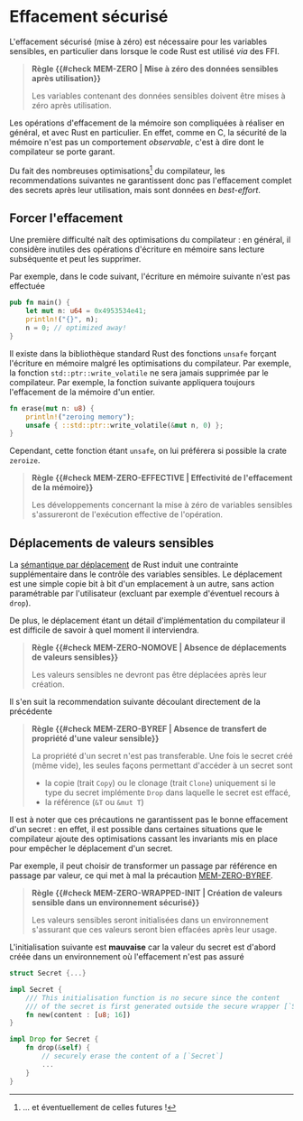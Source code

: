 # Effacement sécurisé

L'effacement sécurisé (mise à zéro) est nécessaire pour les variables sensibles,
en particulier dans lorsque le code Rust est utilisé *via* des FFI.

> **Règle {{#check MEM-ZERO | Mise à zéro des données sensibles après utilisation}}**
>
> Les variables contenant des données sensibles doivent être mises à zéro après
> utilisation.

<!-- justification ? -->

<div class=warning>

Les opérations d'effacement de la mémoire son compliquées à réaliser en général, et 
avec Rust en particulier. En effet, comme en C, la sécurité de la mémoire n'est pas
un comportement *observable*, c'est à dire dont le compilateur se porte garant.

Du fait des nombreuses optimisations[^note] du compilateur,
les recommendations suivantes ne garantissent donc pas l'effacement complet des secrets
après leur utilisation, mais sont données en *best-effort*.

</div>

[^note]: ... et éventuellement de celles futures !



## Forcer l'effacement

Une première difficulté naît des optimisations du compilateur : en général, il considère inutiles des opérations 
d'écriture en mémoire sans lecture subséquente et peut les supprimer.

Par exemple, dans le code suivant, l'écriture en mémoire suivante n'est pas effectuée

```rust
pub fn main() {
    let mut n: u64 = 0x4953534e41;
    println!("{}", n);
    n = 0; // optimized away!
}
```

Il existe dans la bibliothèque standard Rust des fonctions `unsafe` forçant l'écriture en mémoire malgré les optimisations
du compilateur. Par exemple, la fonction `std::ptr::write_volatile` ne sera jamais supprimée
par le compilateur. Par exemple, la fonction suivante appliquera toujours l'effacement de la mémoire d'un entier.

```rust
fn erase(mut n: u8) {
    println!("zeroing memory");
    unsafe { ::std::ptr::write_volatile(&mut n, 0) };
}
```

Cependant, cette fonction étant `unsafe`, on lui préférera si possible la crate `zeroize`.

> **Règle {{#check MEM-ZERO-EFFECTIVE | Effectivité de l'effacement de la mémoire}}**
>
> Les développements concernant la mise à zéro de variables sensibles
> s'assureront de l'exécution effective de l'opération.

 <!-- ## Éviter les duplications de secrets

Plus le nombre de secrets est grand plus il est difficile de s'assurer de leur non divulgation. 
Et même en supposant que leur effacement est automatisé (en utilisant `Drop`, ce qui,
on le verra dans la suite, ne garantie par un effacement systématique), la multiplication
des emplacements augmente le risque de divulgation -->

<!-- je n'en suis pas si sûr finalement -->


## Déplacements de valeurs sensibles

La [sémantique par déplacement](semantics.md#déplacement-des-valeurs) de Rust induit une contrainte
supplémentaire dans le contrôle des variables sensibles. Le déplacement est une simple copie
bit à bit d'un emplacement à un autre, sans action paramétrable par l'utilisateur (excluant par exemple
d'éventuel recours à `drop`).

De plus, le déplacement étant un détail d'implémentation du compilateur il est difficile de
savoir à quel moment il interviendra.

> **Règle {{#check MEM-ZERO-NOMOVE | Absence de déplacements de valeurs sensibles}}**
>
> Les valeurs sensibles ne devront pas être déplacées après leur création.

Il s'en suit la recommendation suivante découlant directement de la précédente

> **Règle {{#check MEM-ZERO-BYREF | Absence de transfert de propriété d'une valeur sensible}}**
>
> La propriété d'un secret n'est pas transferable. Une fois le secret créé (même vide), les seules façons
> permettant d'accéder à un secret sont
> 
> * la copie (trait `Copy`) ou le clonage (trait `Clone`) uniquement si le type du secret implémente `Drop` dans laquelle le secret est effacé,
> * la référence (`&T` ou `&mut T`)

<div class="warning">

Il est à noter que ces précautions ne garantissent pas le bonne effacement d'un secret : en effet,
il est possible dans certaines situations que le compilateur ajoute des optimisations cassant les invariants
mis en place pour empêcher le déplacement d'un secret.

Par exemple, il peut choisir de transformer un passage par référence en passage par valeur, ce
qui met à mal la précaution [MEM-ZERO-BYREF](#MEM-ZERO-BYREF).

</div>

<!-- ### Fixer les valeurs sensibles en mémoire

Afin de se prémunir d'un déplacement involontaire, on utilisera le système de types pour vérifier à la
compilation qu'une valeur est *fixée* en mémoire.

> **Règle {{#check MEM-ZERO-NOMOVE-TYPED | Épinglage des valeurs sensibles}}**
>
> Les fonctions manipulant les secrets devront, dans la mesure du possible, prendre en paramètre une version *épinglée* 
> du secret, s'assurant ainsi que le secret ne pourra être déplacé en mémoire.
>
> Par exemple, si `T` est le type d'un secret, on privilégiera la fonction 
>
> ```rust
> fn plop()
> ``` -->

> **Règle {{#check MEM-ZERO-WRAPPED-INIT | Création de valeurs sensible dans un environnement sécurisé}}**
>
> Les valeurs sensibles seront initialisées dans un environnement s'assurant que ces valeurs seront bien
> effacées après leur usage.

L'initialisation suivante est **mauvaise** car la valeur du secret est d'abord créée dans un environnement où l'effacement n'est pas assuré

```rust
struct Secret {...}

impl Secret {
    /// This initialisation function is no secure since the content
    /// of the secret is first generated outside the secure wrapper [`Secret`]
    fn new(content : [u8; 16])
}

impl Drop for Secret {
    fn drop(&self) {
        // securely erase the content of a [`Secret`]
        ...
    }
}
```
<!-- 
## Exemple d'implementation d'un type de secret

On pourra s'inspirer de la librairie [secrust](https://github.com/hg-anssi/secrust) pour
gérer ses secrets en suivant les recommendations de ce guide. -->